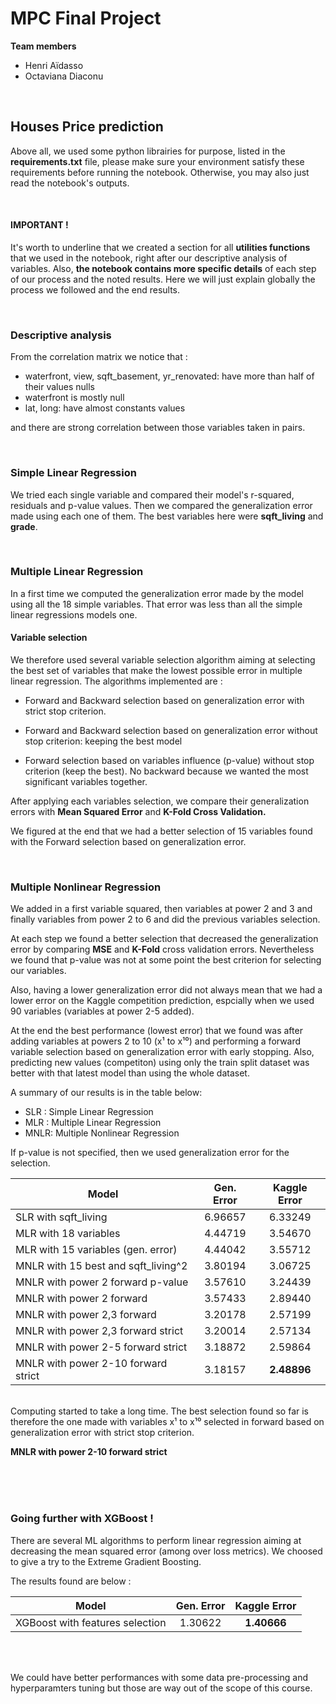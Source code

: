 # MPC Final Project

__Team members__
* Henri Aïdasso
* Octaviana Diaconu

<br>

## __Houses Price prediction__

Above all, we used some python librairies for purpose, listed in the __requirements.txt__ file, please make sure your environment satisfy these requirements before running the notebook. Otherwise, you may also just read the notebook's outputs.

<br>

#### __IMPORTANT !__
It's worth to underline that we created a section for all __utilities functions__ that we used in the notebook, right after our descriptive analysis of variables. Also, __the notebook contains more specific details__ of each step of our process and the noted results. Here we will just explain globally the process we followed and the end results.

<br>

### __Descriptive analysis__

From the correlation matrix we notice that :
- waterfront, view, sqft_basement, yr_renovated: have more than half of their values nulls
- waterfront is mostly null
- lat, long: have almost constants values

and there are strong correlation between those variables taken in pairs.

<br>

### __Simple Linear Regression__

We tried each single variable and compared their model's r-squared, residuals and p-value values. Then we compared the generalization error made using each one of them.
The best variables here were __sqft_living__ and __grade__. 

<br>

### __Multiple Linear Regression__

In a first time we computed the generalization error made by the model using all the 18 simple variables. That error was less than all the simple linear regressions models one.

#### __Variable selection__
We therefore used several variable selection algorithm aiming at selecting the best set of variables that make the lowest possible error in multiple linear regression. The algorithms implemented are : 

- Forward and Backward selection based on generalization error with strict stop criterion.

- Forward and Backward selection based on generalization error without stop criterion: keeping the best model

- Forward selection based on variables influence (p-value) without stop criterion (keep the best). No backward because we wanted the most significant variables together.

After applying each variables selection, we compare their generalization errors with __Mean Squared Error__ and __K-Fold Cross Validation.__

We figured at the end that we had a better selection of 15 variables found with the Forward selection based on generalization error. 

<br>

### __Multiple Nonlinear Regression__

We added in a first variable squared, then variables at power 2 and 3 and finally variables from power 2 to 6 and did the previous variables selection. 

At each step we found a better selection that decreased the generalization error by comparing __MSE__ and __K-Fold__ cross validation errors. Nevertheless we found that p-value was not at some point the best criterion for selecting our variables.

Also, having a lower generalization error did not always mean that we had a lower error on the Kaggle competition prediction, espcially when we used 90 variables (variables at power 2-5 added).

At the end the best performance (lowest error) that we found was after adding variables at powers 2 to 10
(x¹ to x¹⁰) and performing a forward variable selection based on generalization error with early stopping.
Also, predicting new values (competiton) using only the train split dataset was better with that latest model than using the whole dataset.

A summary of our results is in the table below:

- SLR : Simple Linear Regression
- MLR : Multiple Linear Regression
- MNLR: Multiple Nonlinear Regression

If p-value is not specified, then we used generalization error for the selection.


| Model                               | Gen. Error | Kaggle Error |
|-------------------------------------|:----------:|:------------:|
| SLR with sqft_living                |   6.96657  |    6.33249   |
| MLR with 18 variables               |   4.44719  |    3.54670   |
| MLR with 15 variables (gen. error)  |   4.44042  |    3.55712   |
| MNLR with 15 best and sqft_living^2 |   3.80194  |    3.06725   |
| MNLR with power 2 forward p-value   |   3.57610  |    3.24439   |
| MNLR with power 2 forward           |   3.57433  |    2.89440   |
| MNLR with power 2,3 forward         |   3.20178  |    2.57199   |
| MNLR with power 2,3 forward strict  |   3.20014  |    2.57134   |
| MNLR with power 2-5 forward strict  |   3.18872  |    2.59864   |
| MNLR with power 2-10 forward strict |   3.18157  |  __2.48896__ |


<br>
Computing started to take a long time. 
The best selection found so far is therefore the one made with variables x¹ to x¹⁰ selected in forward based on generalization error with strict stop criterion. 
<br>

__MNLR with power 2-10 forward strict__


<br><br><br>

### __Going further with XGBoost !__
There are several ML algorithms to perform linear regression aiming at decreasing the mean squared error (among over loss metrics). We choosed to give a try to the Extreme Gradient Boosting.

The results found are below :


| Model                               | Gen. Error | Kaggle Error |
|-------------------------------------|:----------:|:------------:|
|  XGBoost with features selection    |   1.30622  |  __1.40666__ |

<br><br>

We could have better performances with some data pre-processing and hyperparamters tuning but those are way out of the scope of this course.